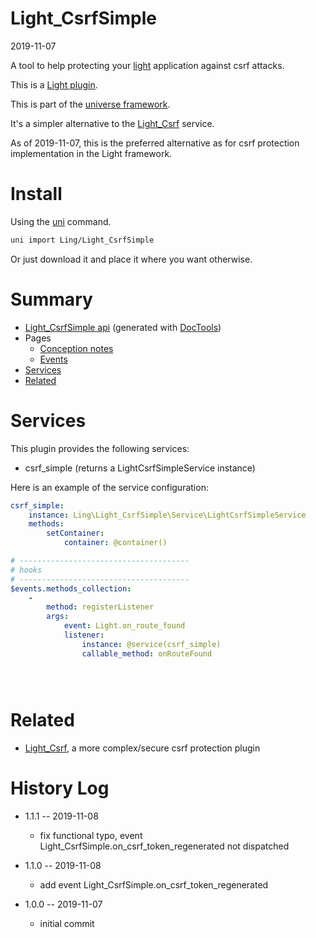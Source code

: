 Light_CsrfSimple
===========
2019-11-07



A tool to help protecting your [light](https://github.com/lingtalfi/Light) application against csrf attacks.

This is a [Light plugin](https://github.com/lingtalfi/Light/blob/master/doc/pages/plugin.md).

This is part of the [universe framework](https://github.com/karayabin/universe-snapshot).


It's a simpler alternative to the [Light_Csrf](https://github.com/lingtalfi/Light_Csrf) service.


As of 2019-11-07, this is the preferred alternative as for csrf protection implementation in the Light framework.



Install
==========
Using the [uni](https://github.com/lingtalfi/universe-naive-importer) command.
```bash
uni import Ling/Light_CsrfSimple
```

Or just download it and place it where you want otherwise.






Summary
===========
- [Light_CsrfSimple api](https://github.com/lingtalfi/Light_CsrfSimple/blob/master/doc/api/Ling/Light_CsrfSimple.md) (generated with [DocTools](https://github.com/lingtalfi/DocTools))
- Pages
    - [Conception notes](https://github.com/lingtalfi/Light_CsrfSimple/blob/master/doc/pages/conception-notes.md)
    - [Events](https://github.com/lingtalfi/Light_CsrfSimple/blob/master/doc/pages/events.md)
- [Services](#services)
- [Related](#related)



Services
=========


This plugin provides the following services:

- csrf_simple (returns a LightCsrfSimpleService instance)




Here is an example of the service configuration:

```yaml
csrf_simple:
    instance: Ling\Light_CsrfSimple\Service\LightCsrfSimpleService
    methods:
        setContainer:
            container: @container()

# --------------------------------------
# hooks
# --------------------------------------
$events.methods_collection:
    -
        method: registerListener
        args:
            event: Light.on_route_found
            listener:
                instance: @service(csrf_simple)
                callable_method: onRouteFound





```


Related
===========
- [Light_Csrf](https://github.com/lingtalfi/Light_Csrf), a more complex/secure csrf protection plugin




History Log
=============

- 1.1.1 -- 2019-11-08

    - fix functional typo, event Light_CsrfSimple.on_csrf_token_regenerated not dispatched
    
- 1.1.0 -- 2019-11-08

    - add event Light_CsrfSimple.on_csrf_token_regenerated
    
- 1.0.0 -- 2019-11-07

    - initial commit